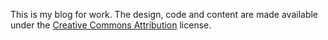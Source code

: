 This is my blog for work. The design, code and content are made available under the [Creative Commons Attribution](https://creativecommons.org/licenses/by/3.0/us/) license.


